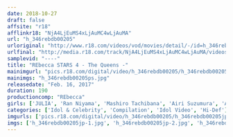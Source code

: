 ```yaml
---
date: 2018-10-27
draft: false
affsite: "r18"
afflinkr18: "NjA4LjEuMS4xLjAuMC4wLjAuMA"
url: "h_346rebdb00205"
urloriginal: "http://www.r18.com/videos/vod/movies/detail/-/id=h_346rebdb00205"
urlfinal: "http://media.r18.com/track/NjA4LjEuMS4xLjAuMC4wLjAuMA/videos/vod/movies/detail/-/id=h_346rebdb00205"
samplevid: "----"
title: "REbecca STARS 4 - The Queens -"
mainimgurl: "pics.r18.com/digital/video/h_346rebdb00205/h_346rebdb00205ps.jpg"
mainimgs: "h_346rebdb00205ps.jpg"
releasedate: "Feb. 16, 2017"
duration: 190
productioncomp: "REbecca"
girls: ['JULIA', 'Ran Niyama', 'Mashiro Tachibana', 'Airi Suzumura', 'Aika Yumeno', 'Emi Asano', 'An Tsujimoto', 'Marina Shiraishi', 'Arisa Misato', 'Yura Sakura']
categories: ['Idol & Celebrity', 'Compilation', 'Idol Video', 'Hi-Def']
imgurls: ['pics.r18.com/digital/video/h_346rebdb00205/h_346rebdb00205jp-1.jpg', 'pics.r18.com/digital/video/h_346rebdb00205/h_346rebdb00205jp-2.jpg', 'pics.r18.com/digital/video/h_346rebdb00205/h_346rebdb00205jp-3.jpg', 'pics.r18.com/digital/video/h_346rebdb00205/h_346rebdb00205jp-4.jpg', 'pics.r18.com/digital/video/h_346rebdb00205/h_346rebdb00205jp-5.jpg', 'pics.r18.com/digital/video/h_346rebdb00205/h_346rebdb00205jp-6.jpg', 'pics.r18.com/digital/video/h_346rebdb00205/h_346rebdb00205jp-7.jpg', 'pics.r18.com/digital/video/h_346rebdb00205/h_346rebdb00205jp-8.jpg', 'pics.r18.com/digital/video/h_346rebdb00205/h_346rebdb00205jp-9.jpg', 'pics.r18.com/digital/video/h_346rebdb00205/h_346rebdb00205jp-10.jpg', 'pics.r18.com/digital/video/h_346rebdb00205/h_346rebdb00205jp-11.jpg', 'pics.r18.com/digital/video/h_346rebdb00205/h_346rebdb00205jp-12.jpg', 'pics.r18.com/digital/video/h_346rebdb00205/h_346rebdb00205jp-13.jpg', 'pics.r18.com/digital/video/h_346rebdb00205/h_346rebdb00205jp-14.jpg', 'pics.r18.com/digital/video/h_346rebdb00205/h_346rebdb00205jp-15.jpg', 'pics.r18.com/digital/video/h_346rebdb00205/h_346rebdb00205jp-16.jpg', 'pics.r18.com/digital/video/h_346rebdb00205/h_346rebdb00205jp-17.jpg', 'pics.r18.com/digital/video/h_346rebdb00205/h_346rebdb00205jp-18.jpg', 'pics.r18.com/digital/video/h_346rebdb00205/h_346rebdb00205jp-19.jpg', 'pics.r18.com/digital/video/h_346rebdb00205/h_346rebdb00205jp-20.jpg']
imgs: ['h_346rebdb00205jp-1.jpg', 'h_346rebdb00205jp-2.jpg', 'h_346rebdb00205jp-3.jpg', 'h_346rebdb00205jp-4.jpg', 'h_346rebdb00205jp-5.jpg', 'h_346rebdb00205jp-6.jpg', 'h_346rebdb00205jp-7.jpg', 'h_346rebdb00205jp-8.jpg', 'h_346rebdb00205jp-9.jpg', 'h_346rebdb00205jp-10.jpg', 'h_346rebdb00205jp-11.jpg', 'h_346rebdb00205jp-12.jpg', 'h_346rebdb00205jp-13.jpg', 'h_346rebdb00205jp-14.jpg', 'h_346rebdb00205jp-15.jpg', 'h_346rebdb00205jp-16.jpg', 'h_346rebdb00205jp-17.jpg', 'h_346rebdb00205jp-18.jpg', 'h_346rebdb00205jp-19.jpg', 'h_346rebdb00205jp-20.jpg']
---
```

